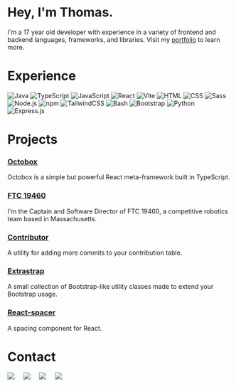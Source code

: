# Hey, I'm Thomas.
I'm a 17 year old developer with experience in a variety of frontend and backend languages, frameworks, and libraries. Visit my [portfolio](https://www.thomasricci.dev) to learn more.
# Experience
![Java](https://img.shields.io/badge/Java-ED8B00?style=for-the-badge&logo=java&logoColor=white)
![TypeScript](https://img.shields.io/badge/TypeScript-007ACC?style=for-the-badge&logo=typescript&logoColor=white)
![JavaScript](https://img.shields.io/badge/Javascript-323330?style=for-the-badge&logo=javascript&logoColor=F7DF1E)
![React](https://img.shields.io/badge/React-20232A?style=for-the-badge&logo=react&logoColor=61DAFB)
![Vite](https://img.shields.io/badge/vite-%23646CFF.svg?style=for-the-badge&logo=vite&logoColor=white)
![HTML](https://img.shields.io/badge/HTML5-E34F26?style=for-the-badge&logo=html5&logoColor=white)
![CSS](https://img.shields.io/badge/CSS3-1572B6?style=for-the-badge&logo=css3&logoColor=white)
![Sass](https://img.shields.io/badge/Sass-CC6699?style=for-the-badge&logo=sass&logoColor=white)
![Node.js](https://img.shields.io/badge/Node.js-339933?style=for-the-badge&logo=nodedotjs&logoColor=white)
![npm](https://img.shields.io/badge/npm-CB3837?style=for-the-badge&logo=npm&logoColor=white)
![TailwindCSS](https://img.shields.io/badge/tailwindcss-%2338B2AC.svg?style=for-the-badge&logo=tailwind-css&logoColor=white)
![Bash](https://img.shields.io/badge/GNU%20Bash-4EAA25?style=for-the-badge&logo=GNU%20Bash&logoColor=white)
![Bootstrap](https://img.shields.io/badge/Bootstrap-563D7C?style=for-the-badge&logo=bootstrap&logoColor=white)
![Python](https://img.shields.io/badge/Python-3776AB?style=for-the-badge&logo=python&logoColor=white)
![Express.js](https://img.shields.io/badge/Express.js-000000?style=for-the-badge&logo=express&logoColor=white)
# Projects
### [Octobox](https://octobox.thomasricci.dev/)
Octobox is a simple but powerful React meta-framework built in TypeScript.
### [FTC 19460](https://robotics.xbhs.net)
I'm the Captain and Software Director of FTC  19460, a competitive robotics team based in Massachusetts.
### [Contributor](https://github.com/tom-ricci/contributor)
A utility for adding more commits to your contribution table.
### [Extrastrap](https://www.npmjs.com/package/extrastrap)
A small collection of Bootstrap-like utility classes made to extend your Bootstrap usage.
### [React-spacer](https://www.npmjs.com/package/@tom-ricci/react-spacer)
A spacing component for React.
# Contact
<a href="mailto:me@thomasricci.dev"><img src="https://img.icons8.com/material-rounded/48/673ab7/e-mail-folder.png"/></a>&nbsp;&nbsp;&nbsp;&nbsp;
<a href="https://linkedin.thomasricci.dev"><img src="https://img.icons8.com/color/48/000000/linkedin.png"/></a>&nbsp;&nbsp;&nbsp;&nbsp;
<a href="https://www.npmjs.com/~tom-ricci"><img src="https://img.icons8.com/color/48/000000/npm.png"/></a>&nbsp;&nbsp;&nbsp;&nbsp;
<a href="https://twitter.com/thomasriccci"><img src="https://img.icons8.com/color/48/000000/twitter--v1.png"/></a>
